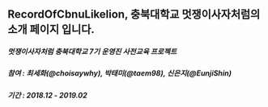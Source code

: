 ## RecordOfCbnuLikelion, 충북대학교 멋쟁이사자처럼의 소개 페이지 입니다.
##### 멋쟁이사자처럼 충북대학교 7기 운영진 사전교육 프로젝트
##### 참여 : 최세화(@choisaywhy), 박태미(@taem98), 신은지(@EunjiShin)
##### 기간 : 2018.12 - 2019.02
